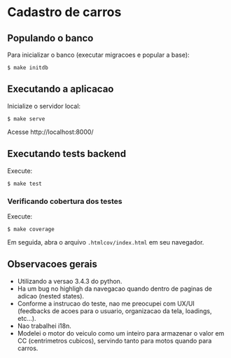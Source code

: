 Cadastro de carros
===================

Populando o banco
------------------

Para inicializar o banco (executar migracoes e popular a base):

```
$ make initdb
```

Executando a aplicacao
------------------------

Inicialize o servidor local:

```
$ make serve
```

Acesse http://localhost:8000/

Executando tests backend
-------------------------

Execute:

```
$ make test
```

### Verificando cobertura dos testes

Execute:

```
$ make coverage
```

Em seguida, abra o arquivo `.htmlcov/index.html` em seu navegador.

Observacoes gerais
-------------------

- Utilizando a versao 3.4.3 do python.
- Ha um bug no highligh da navegacao quando dentro de paginas de adicao (nested states).
- Conforme a instrucao do teste, nao me preocupei com UX/UI (feedbacks de acoes para o usuario, organizacao da tela, loadings, etc...).
- Nao trabalhei i18n.
- Modelei o motor do veiculo como um inteiro para armazenar o valor em CC (centrimetros cubicos), servindo tanto para motos quando para carros.
